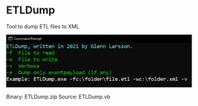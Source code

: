 # ETLDump
Tool to dump ETL files to XML

<img src="https://raw.githubusercontent.com/ProIntegritate/ETLDump/main/ETLDump.png">

Binary: ETLDump.zip
Source: ETLDump.vb
